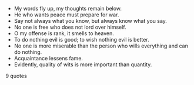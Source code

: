  - My words fly up, my thoughts remain below.
 - He who wants peace must prepare for war.
 - Say not always what you know, but always know what you say.
 - No one is free who does not lord over himself.
 - O my offense is rank, it smells to heaven.
 - To do nothing evil is good; to wish nothing evil is better.
 - No one is more miserable than the person who wills everything and can do nothing.
 - Acquaintance lessens fame.
 - Evidently, quality of wits is more important than quantity.

9 quotes